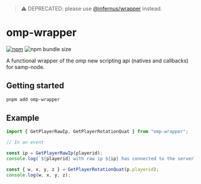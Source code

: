 > ⚠️ DEPRECATED: please use [@infernus/wrapper](https://github.com/dockfries/infernus/tree/main/packages/wrapper) instead.

# omp-wrapper

[![npm](https://img.shields.io/npm/v/omp-wrapper)](https://www.npmjs.com/package/omp-wrapper) ![npm bundle size](https://img.shields.io/bundlephobia/minzip/omp-wrapper)

A functional wrapper of the omp new scripting api (natives and callbacks) for samp-node.

## Getting started

```sh
pnpm add omp-wrapper
```

## Example

```ts
import { GetPlayerRawIp, GetPlayerRotationQuat } from "omp-wrapper";

// In an event

const ip = GetPlayerRawIp(playerid);
console.log(`${playerid} with raw ip ${ip} has connected to the server`);

const { w, x, y, z } = GetPlayerRotationQuat(p.playerid);
console.log(w, x, y, z);
```
